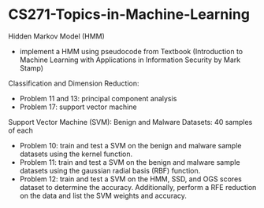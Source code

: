 # CS271-Topics-in-Machine-Learning

Hidden Markov Model (HMM)
- implement a HMM using pseudocode from Textbook (Introduction to Machine Learning with Applications in Information Security by Mark Stamp)

Classification and Dimension Reduction:
- Problem 11 and 13: principal component analysis
- Problem 17: support vector machine

Support Vector Machine (SVM):
Benign and Malware Datasets: 40 samples of each
- Problem 10: train and test a SVM on the benign and malware sample datasets using the kernel function.
- Problem 11: train and test a SVM on the benign and malware sample datasets using the gaussian radial basis (RBF) function.
- Problem 12: train and test a SVM on the HMM, SSD, and OGS scores dataset to determine the accuracy. Additionally, perform a RFE reduction on the data and list the SVM weights and accuracy. 
